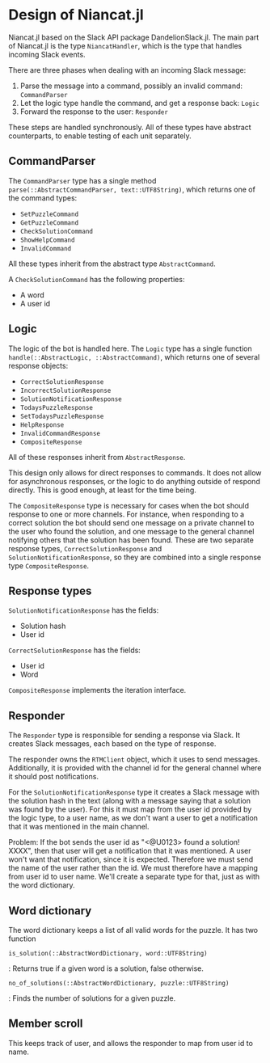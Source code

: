 Design of Niancat.jl
====================
Niancat.jl based on the Slack API package DandelionSlack.jl. The main part of Niancat.jl is
the type `NiancatHandler`, which is the type that handles incoming Slack events.

There are three phases when dealing with an incoming Slack message:

1. Parse the message into a command, possibly an invalid command: `CommandParser`
2. Let the logic type handle the command, and get a response back: `Logic`
3. Forward the response to the user: `Responder`

These steps are handled synchronously. All of these types have abstract counterparts, to enable
testing of each unit separately.

CommandParser
-------------
The `CommandParser` type has a single method `parse(::AbstractCommandParser, text::UTF8String)`,
which returns one of the command types:

- `SetPuzzleCommand`
- `GetPuzzleCommand`
- `CheckSolutionCommand`
- `ShowHelpCommand`
- `InvalidCommand`

All these types inherit from the abstract type `AbstractCommand`.

A `CheckSolutionCommand` has the following properties:

- A word
- A user id


Logic
-----
The logic of the bot is handled here. The `Logic` type has a single function
`handle(::AbstractLogic, ::AbstractCommand)`, which returns one of several response objects:

- `CorrectSolutionResponse`
- `IncorrectSolutionResponse`
- `SolutionNotificationResponse`
- `TodaysPuzzleResponse`
- `SetTodaysPuzzleResponse`
- `HelpResponse`
- `InvalidCommandResponse`
- `CompositeResponse`

All of these responses inherit from `AbstractResponse`.

This design only allows for direct responses to commands. It does not allow for asynchronous
responses, or the logic to do anything outside of respond directly. This is good enough, at least
for the time being.

The `CompositeResponse` type is necessary for cases when the bot should response to one or more
channels. For instance, when responding to a correct solution the bot should send one message on a
private channel to the user who found the solution, and one message to the general channel
notifying others that the solution has been found. These are two separate response types,
`CorrectSolutionResponse` and `SolutionNotificationResponse`, so they are combined into a single
response type `CompositeResponse`.

Response types
--------------

`SolutionNotificationResponse` has the fields:

- Solution hash
- User id

`CorrectSolutionResponse` has the fields:

- User id
- Word

`CompositeResponse` implements the iteration interface.

Responder
---------
The `Responder` type is responsible for sending a response via Slack. It creates Slack messages,
each based on the type of response.

The responder owns the `RTMClient` object, which it uses to send messages. Additionally, it is
provided with the channel id for the general channel where it should post notifications.

For the `SolutionNotificationResponse` type it creates a Slack message with the solution hash in the
text (along with a message saying that a solution was found by the user). For this it must map from
the user id provided by the logic type, to a user name, as we don't want a user to get a
notification that it was mentioned in the main channel.

Problem: If the bot sends the user id as "<@U0123> found a solution! XXXX", then that user will get
a notification that it was mentioned. A user won't want that notification, since it is expected.
Therefore we must send the name of the user rather than the id. We must therefore have a mapping
from user id to user name. We'll create a separate type for that, just as with the word dictionary.

Word dictionary
---------------
The word dictionary keeps a list of all valid words for the puzzle. It has two function

`is_solution(::AbstractWordDictionary, word::UTF8String)`

:    Returns true if a given word is a solution, false otherwise.

`no_of_solutions(::AbstractWordDictionary, puzzle::UTF8String)`

:    Finds the number of solutions for a given puzzle.

Member scroll
-------------
This keeps track of user, and allows the responder to map from user id to name.